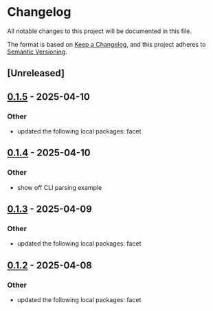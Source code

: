 # Changelog

All notable changes to this project will be documented in this file.

The format is based on [Keep a Changelog](https://keepachangelog.com/en/1.0.0/),
and this project adheres to [Semantic Versioning](https://semver.org/spec/v2.0.0.html).

## [Unreleased]

## [0.1.5](https://github.com/facet-rs/facet/compare/facet-samplelibc-v0.1.4...facet-samplelibc-v0.1.5) - 2025-04-10

### Other

- updated the following local packages: facet

## [0.1.4](https://github.com/facet-rs/facet/compare/facet-samplelibc-v0.1.3...facet-samplelibc-v0.1.4) - 2025-04-10

### Other

- show off CLI parsing example

## [0.1.3](https://github.com/facet-rs/facet/compare/facet-samplelibc-v0.1.2...facet-samplelibc-v0.1.3) - 2025-04-09

### Other

- updated the following local packages: facet

## [0.1.2](https://github.com/facet-rs/facet/compare/facet-samplelibc-v0.1.1...facet-samplelibc-v0.1.2) - 2025-04-08

### Other

- updated the following local packages: facet
